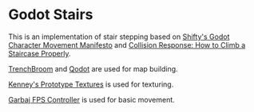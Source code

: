 # Godot Stairs

This is an implementation of stair stepping based on [Shifty's Godot Character Movement Manifesto](https://markdownpastebin.com/?id=d9d61e67f9d64db2bd215f165b931449) and [Collision Response: How to Climb a Staircase Properly](https://thelowrooms.com/articledir/programming_stepclimbing.php).

[TrenchBroom](https://github.com/TrenchBroom/TrenchBroom) and [Qodot](https://github.com/QodotPlugin/Qodot) are used for map building.

[Kenney's Prototype Textures](https://www.kenney.nl/assets/prototype-textures) is used for texturing.

[Garbaj FPS Controller](https://github.com/GarbajYT/godot_updated_fps_controller) is used for basic movement.

